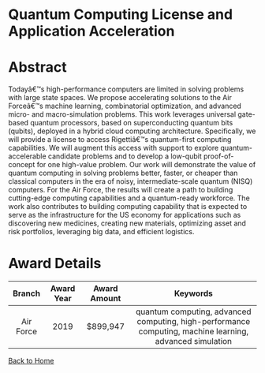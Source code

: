 
Quantum Computing License and Application Acceleration
======================================================

# Abstract


Todayâ€™s high-performance computers are limited in solving problems with large state spaces. We propose accelerating solutions to the Air Forceâ€™s machine learning, combinatorial optimization, and advanced micro- and macro-simulation problems. This work leverages universal gate-based quantum processors, based on superconducting quantum bits (qubits), deployed in a hybrid cloud computing architecture. Specifically, we will provide a license to access Rigettiâ€™s quantum-first computing capabilities. We will augment this access with support to explore quantum-accelerable candidate problems and to develop a low-qubit proof-of-concept for one high-value problem. Our work will demonstrate the value of quantum computing in solving problems better, faster, or cheaper than classical computers in the era of noisy, intermediate-scale quantum (NISQ) computers. For the Air Force, the results will create a path to building cutting-edge computing capabilities and a quantum-ready workforce. The work also contributes to building computing capability that is expected to serve as the infrastructure for the US economy for applications such as discovering new medicines, creating new materials, optimizing asset and risk portfolios, leveraging big data, and efficient logistics.  

# Award Details

|Branch|Award Year|Award Amount|Keywords|
| :---: | :---: | :---: | :---: |
|Air Force|2019|$899,947|quantum computing, advanced computing, high-performance computing, machine learning, advanced simulation|
  
  


[Back to Home](https://github.com/chrischow/dod_sbir_awards#1617)